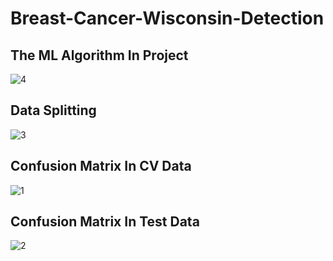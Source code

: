 # Breast-Cancer-Wisconsin-Detection

## The ML Algorithm In Project
![4](https://github.com/user-attachments/assets/986519b6-acee-429d-b81e-fe25514c2b17)

## Data Splitting 
![3](https://github.com/user-attachments/assets/76fcbc62-2790-4bc3-bb9d-347dae73143d)

## Confusion Matrix In CV Data
![1](https://github.com/user-attachments/assets/56d2db5a-569a-4669-aa14-8e29e3965c31)

## Confusion Matrix In Test Data
![2](https://github.com/user-attachments/assets/f78ab6ce-8eed-4e95-8283-20962a3d3f2f)
